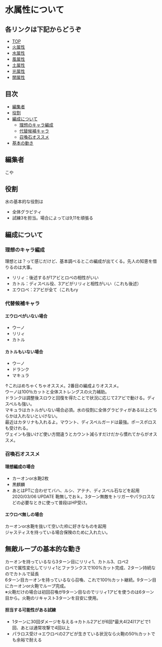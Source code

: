# 水属性について
## 各リンクは下記からどうぞ
* [TOP](../README.md)
* [火属性](fire.md)
* [水属性](water.md)
* [風属性](wind.md)
* [土属性](earth.md)
* [光属性](lite.md)
* [闇属性](dark.md)

## 目次
* [編集者](#編集者)
* [役割](#役割)
* [編成について](#編成について)
    * [理想のキャラ編成](#理想のキャラ編成)
    * [代替候補キャラ](#代替候補キャラ)
    * [召喚石オススメ](#召喚石オススメ)
* [基本の動き](#基本の動き)
    
## 編集者
こや
## 役割
水の基本的な役割は
* 全体グラビティ
* 試練3を担当。場合によっては9,11を頑張る

## 編成について
### 理想のキャラ編成
理想とは？って感じだけど、基本調べるとこの編成が出てくる。先人の知恵を借りるのは大事。
* リリィ：後述するが1アビとロペの相性がいい
* カトル：ディスペル役、3アビがリリィと相性がいい（これも後述）
* エウロペ：2アビが全て（これもry
### 代替候補キャラ
#### エウロペがいない場合
* ウーノ
* リリィ
* カトル
#### カトルもいない場合
* ウーノ
* ドランク
* マキュラ

↑これはめちゃくちゃオススメ。2番目の編成よりオススメ。  
ウーノは100％カットと全体ストレングスの火力補助。  
ドランクは調整後スロウと回復を得たことで状況に応じて2アビで動ける。ディスペルも強い。  
マキュラはカトルがいない場合必須。水の役割に全体グラビティがある以上どちらかは入れないといけない。  
最近はカタリナも入れるよ。マウント、ディスペルガードは最強。ポースポロスも受けれる。  
ヴェインも強いけど使い方間違うとカウント減らすだけだから慣れてからがオススメ。

### 召喚石オススメ
#### 理想編成の場合
* カーオンor水鞄2枚
* 黒麒麟
* あとはPTに合わせてバハ、ルシ、アテナ、ディスペル石などを起用
2020/03/06 UPDATE
鞄無しでおｋ。3ターン無敵をトリガーやパラロスなどの必要なときに使って普段はHP受け。
#### エウロペ無しの場合
カーオンor水鞄を抜いて空いた枠に好きなものを起用  
ジャスティスを持っている場合保険のために入れたい。

## 無敵ループの基本的な動き
カーオンを持っているなら3ターン目にリリィ1、カトル3、ロペ2  
ロペで属性変化してリリィ1とファランクスで100%カット完成、2ターン持続なのでカトルで延長  
6ターン目カーオンを持っているなら召喚、これで100％カット継続。9ターン目にカーオンor火鞄でループ完成。  
※火鞄だけの場合は初回召喚が9ターン目なのでリリィ1アビを使うのは6ターン目から。火鞄のリキャスト3ターンを目安に使用。
#### 担当する可能性がある試練
* 1ターンに30回ダメージを与える→カトル2アビが6回*最大4(24)1アビで1回、あとは通常攻撃で4回以上
* パラロス受け→エウロペの2アビが生きている状況なら火鞄の50％カットでも余裕で耐える
